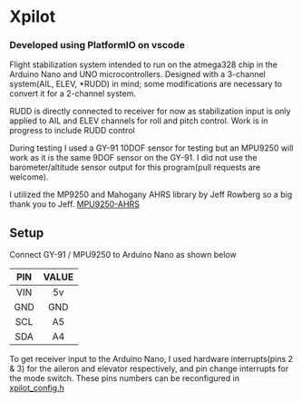 # Xpilot

### Developed using PlatformIO on vscode

Flight stabilization system intended to run on the atmega328 chip in the Arduino Nano and UNO microcontrollers.
Designed with a 3-channel system(AIL, ELEV, \*RUDD) in mind; some modifications are necessary to convert it for a 2-channel system.

RUDD is directly connected to receiver for now as stabilization input is only applied to AIL and ELEV channels for roll and pitch control.
Work is in progress to include RUDD control

During testing I used a GY-91 10DOF sensor for testing but an MPU9250 will work as it is the same 9DOF sensor on the GY-91.
I did not use the barometer/altitude sensor output for this program(pull requests are welcome).

I utilized the MP9250 and Mahogany AHRS library by Jeff Rowberg so a big thank you to Jeff. [MPU9250-AHRS](https://github.com/jremington/MPU-9250-AHRS)

## Setup

Connect GY-91 / MPU9250 to Arduino Nano as shown below

| PIN | VALUE |
| :-: | :---: |
| VIN |  5v   |
| GND |  GND  |
| SCL |  A5   |
| SDA |  A4   |

To get receiver input to the Arduino Nano, I used hardware interrupts(pins 2 & 3) for the aileron and elevator respectively, and pin change interrupts for the mode switch.
These pins numbers can be reconfigured in [xpilot_config.h](lib/Xpilot/src/xpilot_config.h)
